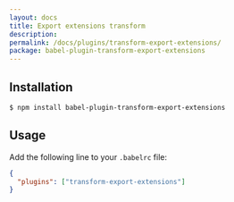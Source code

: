 ```yaml
---
layout: docs
title: Export extensions transform
description:
permalink: /docs/plugins/transform-export-extensions/
package: babel-plugin-transform-export-extensions
---
```


## Installation

```sh
$ npm install babel-plugin-transform-export-extensions
```

## Usage

Add the following line to your `.babelrc` file:

```json
{
  "plugins": ["transform-export-extensions"]
}
```
